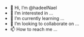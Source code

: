 - 👋 Hi, I’m @hadeelNael
- 👀 I’m interested in ...
- 🌱 I’m currently learning ...
- 💞️ I’m looking to collaborate on ...
- 📫 How to reach me ...

<!---
hadeelNael/hadeelNael is a ✨ special ✨ repository because its `README.md` (this file) appears on your GitHub profile.
You can click the Preview link to take a look at your changes.
--->
